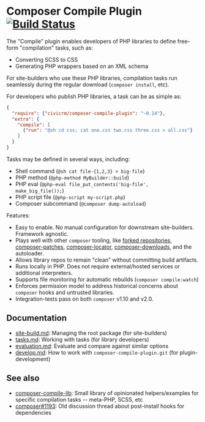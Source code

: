 # Composer Compile Plugin [![Build Status](https://travis-ci.com/civicrm/composer-compile-plugin.svg?branch=master)](https://travis-ci.com/civicrm/composer-compile-plugin)

The "Compile" plugin enables developers of PHP libraries to define free-form "compilation" tasks, such as:

* Converting SCSS to CSS
* Generating PHP wrappers based on an XML schema

For site-builders who use these PHP libraries, compilation tasks run seamlessly during the regular download (`composer install`, etc).

For developers who publish PHP libraries, a task can be as simple as:

```json
{
  "require": {"civicrm/composer-compile-plugin": "~0.14"},
  "extra": {
    "compile": [
      {"run": "@sh cd css; cat one.css two.css three.css > all.css"}
    ]
  }
}
```

Tasks may be defined in several ways, including:

* Shell command (`@sh cat file-{1,2,3} > big-file`)
* PHP method (`@php-method MyBuilder::build`)
* PHP eval (`@php-eval file_put_contents('big-file', make_big_file());`)
* PHP script file (`@php-script my-script.php`)
* Composer subcommand (`@composer dump-autoload`)

Features:

* Easy to enable. No manual configuration for downstream site-builders. Framework agnostic.
* Plays well with other `composer` tooling, like [forked repositories](https://matthewsetter.com/series/tooling/composer/forked-repositories/), [composer-patches](https://github.com/cweagans/composer-patches), [composer-locator](https://github.com/mindplay-dk/composer-locator), [composer-downloads](https://github.com/civicrm/composer-downloads-plugin), and the autoloader.
* Allows library repos to remain "clean" without committing build artifacts.
* Runs locally in PHP. Does not require external/hosted services or additional interpreters.
* Supports file monitoring for automatic rebuilds (`composer compile:watch`)
* Enforces permission model to address historical concerns about `composer` hooks and untrusted libraries.
* Integration-tests pass on both `composer` v1.10 and v2.0.

## Documentation

* [site-build.md](doc/site-build.md): Managing the root package (for site-builders)
* [tasks.md](doc/tasks.md): Working with tasks (for library developers)
* [evaluation.md](doc/evaluation.md): Evaluate and compare against similar options
* [develop.md](doc/develop.md): How to work with `composer-compile-plugin.git` (for plugin-development)

## See also

* [composer-compile-lib](https://github.com/civicrm/composer-compile-lib): Small library of opinionated helpers/examples for specific compilation tasks -- meta-PHP, SCSS, etc
* [composer#1193](https://github.com/composer/composer/issues/1193): Old discussion thread about post-install hooks for dependencies
